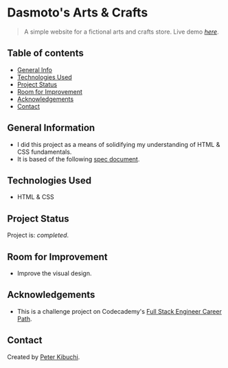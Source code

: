 # Dasmoto's Arts & Crafts
> A simple website for a fictional arts and crafts store.
> Live demo [_here_](https://peterkibuchi.github.io/dasmotos/).


## Table of contents
* [General Info](#general-information)
* [Technologies Used](#technologies-used)
* [Project Status](#project-status)
* [Room for Improvement](#room-for-improvement)
* [Acknowledgements](#acknowledgements)
* [Contact](#contact)


## General Information
- I did this project as a means of solidifying my understanding of HTML & CSS fundamentals.
- It is based of the following [spec document](https://content.codecademy.com/courses/freelance-1/unit-2/dasmotos-arts_redline.jpg).


## Technologies Used
* HTML & CSS


## Project Status
Project is: _completed_.


## Room for Improvement
* Improve the visual design.


## Acknowledgements
- This is a challenge project on Codecademy's [Full Stack Engineer Career Path](https://www.codecademy.com/learn/paths/full-stack-engineer-career-path/).


## Contact
Created by [Peter Kibuchi](https://www.peterkibuchi.com).
